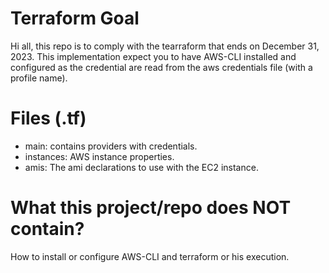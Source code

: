 # Terraform Goal

Hi all, this repo is to comply with the tearraform that ends on December 31, 2023. 
This implementation expect you to have AWS-CLI installed and configured as the credential are read from the aws credentials file (with a profile name).

# Files (.tf)

 - main: contains providers with credentials.
 - instances: AWS instance properties.
 - amis: The ami declarations to use with the EC2 instance.

# What this project/repo does NOT contain?

How to install or configure AWS-CLI and terraform or his execution.